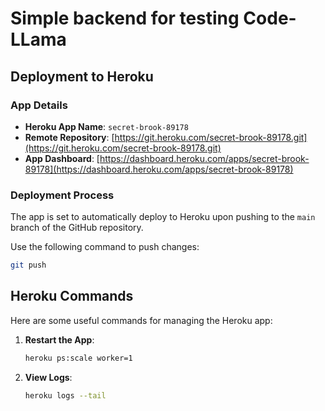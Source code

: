 # Simple backend for testing Code-LLama

## Deployment to Heroku

### App Details
- **Heroku App Name**: `secret-brook-89178`
- **Remote Repository**: [https://git.heroku.com/secret-brook-89178.git](https://git.heroku.com/secret-brook-89178.git)
- **App Dashboard**: [https://dashboard.heroku.com/apps/secret-brook-89178](https://dashboard.heroku.com/apps/secret-brook-89178)

### Deployment Process

The app is set to automatically deploy to Heroku upon pushing to the `main` branch of the GitHub repository.

Use the following command to push changes:

```bash
git push
```

## Heroku Commands

Here are some useful commands for managing the Heroku app:

1. **Restart the App**: 
    ```bash
    heroku ps:scale worker=1
    ```

2. **View Logs**: 
    ```bash
    heroku logs --tail
    ```
